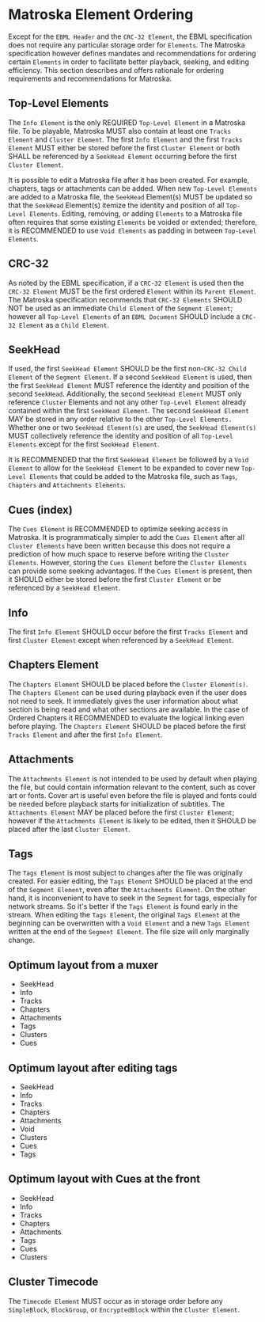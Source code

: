 ---
---

# Matroska Element Ordering

Except for the `EBML Header` and the `CRC-32 Element`, the EBML specification does not require any particular storage order for `Elements`. The Matroska specification however defines mandates and recommendations for ordering certain `Elements` in order to facilitate better playback, seeking, and editing efficiency. This section describes and offers rationale for ordering requirements and recommendations for Matroska.

## Top-Level Elements

The `Info Element` is the only REQUIRED `Top-Level Element` in a Matroska file. To be playable, Matroska MUST also contain at least one `Tracks Element` and `Cluster Element`. The first `Info Element` and the first `Tracks Element` MUST either be stored before the first `Cluster Element` or both SHALL be referenced by a `SeekHead Element` occurring before the first `Cluster Element`.

It is possible to edit a Matroska file after it has been created. For example, chapters, tags or attachments can be added. When new `Top-Level Elements` are added to a Matroska file, the `SeekHead` Element(s) MUST be updated so that the `SeekHead` Element(s) itemize the identity and position of all `Top-Level Elements`. Editing, removing, or adding `Elements` to a Matroska file often requires that some existing `Elements` be voided or extended; therefore, it is RECOMMENDED to use `Void Elements` as padding in between `Top-Level Elements`.

## CRC-32

As noted by the EBML specification, if a `CRC-32 Element` is used then the `CRC-32 Element` MUST be the first ordered `Element` within its `Parent Element`. The Matroska specification recommends that `CRC-32 Elements` SHOULD NOT be used as an immediate `Child Element` of the `Segment Element`; however all `Top-Level Elements` of an `EBML Document` SHOULD include a `CRC-32 Element` as a `Child Element`.

## SeekHead

If used, the first `SeekHead Element` SHOULD be the first non-`CRC-32 Child Element` of the `Segment Element`. If a second `SeekHead Element` is used, then the first `SeekHead Element` MUST reference the identity and position of the second `SeekHead`. Additionally, the second `SeekHead Element` MUST only reference `Cluster` Elements and not any other `Top-Level Element` already contained within the first `SeekHead Element`. The second `SeekHead Element` MAY be stored in any order relative to the other `Top-Level Elements.` Whether one or two `SeekHead Element(s)` are used, the `SeekHead Element(s)` MUST collectively reference the identity and position of all `Top-Level Elements` except for the first `SeekHead Element`.

It is RECOMMENDED that the first `SeekHead Element` be followed by a `Void Element` to allow for the `SeekHead Element` to be expanded to cover new `Top-Level Elements` that could be added to the Matroska file, such as `Tags`, `Chapters` and `Attachments Elements`.

## Cues (index)

The `Cues Element` is RECOMMENDED to optimize seeking access in Matroska. It is programmatically simpler to add the `Cues Element` after all `Cluster Elements` have been written because this does not require a prediction of how much space to reserve before writing the `Cluster Elements`. However, storing the `Cues Element` before the `Cluster Elements` can provide some seeking advantages. If the `Cues Element` is present, then it SHOULD either be stored before the first `Cluster Element` or be referenced by a `SeekHead Element`.

## Info

The first `Info Element` SHOULD occur before the first `Tracks Element` and first `Cluster Element` except when referenced by a `SeekHead Element`.

## Chapters Element

The `Chapters Element` SHOULD be placed before the `Cluster Element(s)`. The `Chapters Element` can be used during playback even if the user does not need to seek. It immediately gives the user information about what section is being read and what other sections are available. In the case of Ordered Chapters it RECOMMENDED to evaluate the logical linking even before playing. The `Chapters Element` SHOULD be placed before the first `Tracks Element` and after the first `Info Element`.

## Attachments

The `Attachments Element` is not intended to be used by default when playing the file, but could contain information relevant to the content, such as cover art or fonts. Cover art is useful even before the file is played and fonts could be needed before playback starts for initialization of subtitles. The `Attachments Element` MAY be placed before the first `Cluster Element`; however if the `Attachments Element` is likely to be edited, then it SHOULD be placed after the last `Cluster Element`.

## Tags

The `Tags Element` is most subject to changes after the file was originally created. For easier editing, the `Tags Element` SHOULD be placed at the end of the `Segment Element`, even after the `Attachments Element`. On the other hand, it is inconvenient to have to seek in the `Segment` for tags, especially for network streams. So it's better if the `Tags Element` is found early in the stream. When editing the `Tags Element`, the original `Tags Element` at the beginning can be overwritten with a `Void Element` and a new `Tags Element` written at the end of the `Segment Element`. The file size will only marginally change.

## Optimum layout from a muxer

* SeekHead
* Info
* Tracks
* Chapters
* Attachments
* Tags
* Clusters
* Cues

## Optimum layout after editing tags

* SeekHead
* Info
* Tracks
* Chapters
* Attachments
* Void
* Clusters
* Cues
* Tags

## Optimum layout with Cues at the front

* SeekHead
* Info
* Tracks
* Chapters
* Attachments
* Tags
* Cues
* Clusters

## Cluster Timecode

The `Timecode Element` MUST occur as in storage order before any `SimpleBlock`, `BlockGroup`, or `EncryptedBlock` within the `Cluster Element`.
